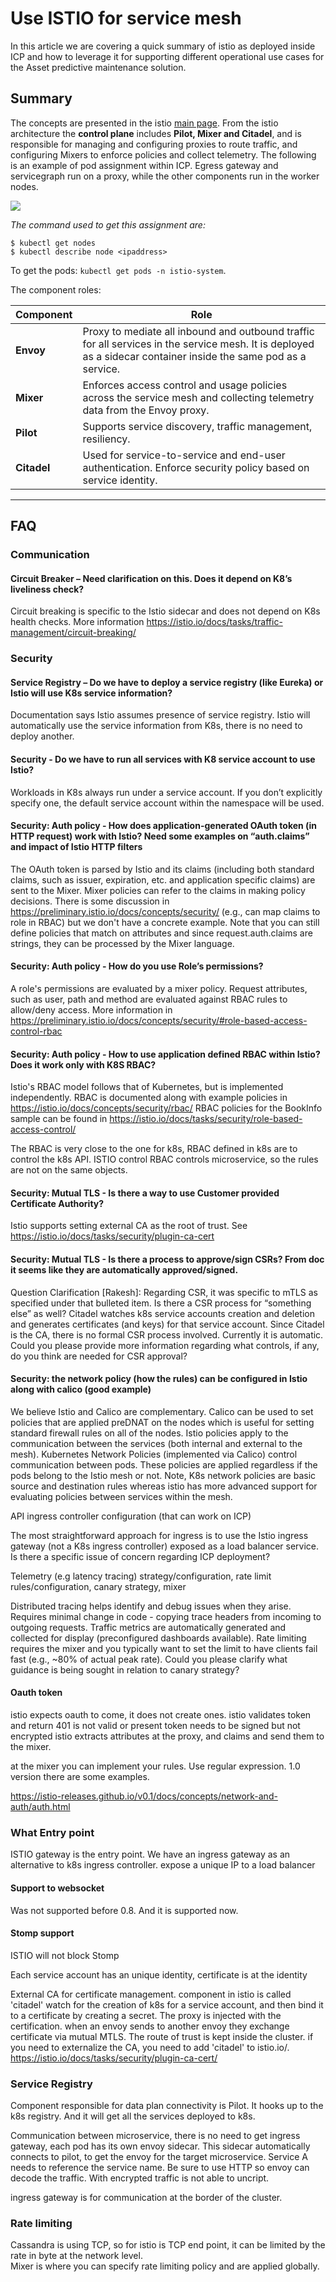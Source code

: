 # Use ISTIO for service mesh

In this article we are covering a quick summary of istio as deployed inside ICP and how to leverage it for supporting different operational use cases for the Asset predictive maintenance solution.

## Summary

The concepts are presented in the istio [main page](https://istio.io/docs/concepts/what-is-istio/overview/).
From the istio architecture the **control plane** includes **Pilot, Mixer and Citadel**, and is responsible for managing and configuring proxies to route traffic, and configuring Mixers to enforce policies and collect telemetry. The following is an example of pod assignment within ICP. Egress gateway and servicegraph run on a proxy, while the other components run in the worker nodes.

![](istio-icp-deploy.png)

*The command used to get this assignment are:*
```
$ kubectl get nodes
$ kubectl describe node <ipaddress>
```
To get the pods: `kubectl get pods -n istio-system`.

The component roles:  

| Component | Role |  
| ---- | ----- |  
|  **Envoy**  | Proxy to mediate  all inbound and outbound traffic for all services in the service mesh. It is deployed as a sidecar container inside the same pod as a service. |
| **Mixer** | Enforces access control and usage policies across the service mesh and collecting telemetry data from the Envoy proxy. |
| **Pilot** | Supports service discovery, traffic management, resiliency. |
| **Citadel** | Used for service-to-service and end-user authentication. Enforce security policy based on service identity. |

---

## FAQ

### Communication 

#### Circuit Breaker – Need clarification on this. Does it depend on K8’s liveliness check?

Circuit breaking is specific to the Istio sidecar and does not depend on K8s health checks. More information https://istio.io/docs/tasks/traffic-management/circuit-breaking/

### Security

####  Service Registry – Do we have to deploy a service registry (like Eureka) or Istio will use K8s service information?  

Documentation says Istio assumes presence of service registry.
Istio will automatically use the service information from K8s, there is no need to deploy another.

#### Security - Do we have to run all services with K8 service account to use Istio?

Workloads in K8s always run under a service account. If you don’t explicitly specify one, the default service account within the namespace will be used.

#### Security: Auth policy - How does application-generated OAuth token (in HTTP request) work with Istio? Need some examples on “auth.claims” and impact of Istio HTTP filters

The OAuth token is parsed by Istio and its claims (including both standard claims, such as issuer, expiration, etc. and application specific claims) are sent to the Mixer. Mixer policies can refer to the claims in making policy decisions. There is some discussion in https://preliminary.istio.io/docs/concepts/security/ (e.g., can map claims to role in RBAC) but we don't have a concrete example. Note that you can still define policies that match on attributes and since request.auth.claims are strings, they can be processed by the Mixer language.

#### Security: Auth policy - How do you use Role’s permissions?

A role's permissions are evaluated by a mixer policy. Request attributes, such as user, path and method are evaluated against RBAC rules to allow/deny access. More information in https://preliminary.istio.io/docs/concepts/security/#role-based-access-control-rbac

#### Security: Auth policy - How to use application defined RBAC within Istio? Does it work only with K8S RBAC?

Istio's RBAC model follows that of Kubernetes, but is implemented independently. RBAC is documented along with example policies in https://istio.io/docs/concepts/security/rbac/
RBAC policies for the BookInfo sample can be found in https://istio.io/docs/tasks/security/role-based-access-control/

The RBAC is very close to the one for k8s, RBAC defined in k8s are to control the k8s API. ISTIO control RBAC controls microservice, so the rules are not on the same objects.


#### Security: Mutual TLS - Is there a way to use Customer provided Certificate Authority?

Istio supports setting external CA as the root of trust. See https://istio.io/docs/tasks/security/plugin-ca-cert

#### Security: Mutual TLS - Is there a process to approve/sign CSRs? From doc it seems like they are automatically approved/signed.

Question Clarification [Rakesh]: Regarding CSR, it was specific to mTLS as specified under that bulleted item. Is there a CSR process for “something else” as well?
Citadel watches k8s service accounts creation and deletion and generates certificates (and keys) for that service account. Since Citadel is the CA, there is no formal CSR process involved. Currently it is automatic.
Could you please provide more information regarding what controls, if any, do you think are needed for CSR approval?

#### Security: the network policy (how the rules) can be configured in Istio along with calico (good example)

We believe Istio and Calico are complementary. Calico can be used to set policies that are applied preDNAT on the nodes which is useful for setting standard firewall rules on all of the nodes. Istio policies apply to the communication between the services (both internal and external to the mesh). Kubernetes Network Policies (implemented via Calico) control communication between pods. These policies are applied regardless if the pods belong to the Istio mesh or not. Note, K8s network policies are basic source and destination rules whereas istio has more advanced support for evaluating policies between services within the mesh.

API ingress controller configuration (that can work on ICP)

The most straightforward approach for ingress is to use the Istio ingress gateway (not a K8s ingress controller) exposed as a load balancer service. Is there a specific issue of concern regarding ICP deployment?

Telemetry (e.g latency tracing) strategy/configuration, rate limit rules/configuration, canary strategy, mixer

Distributed tracing helps identify and debug issues when they arise. Requires minimal change in code - copying trace headers from incoming to outgoing requests. Traffic metrics are automatically generated and collected for display (preconfigured dashboards available).
Rate limiting requires the mixer and you typically want to set the limit to have clients fail fast (e.g., ~80% of actual peak rate).
Could you please clarify what guidance is being sought in relation to canary strategy?


#### Oauth token

istio expects oauth to come, it does not create ones.
istio validates token and return 401 is not valid or present
token needs to be signed but not encrypted
istio extracts attributes at the proxy, and claims and send them to the mixer.

at the mixer you can implement your rules. Use regular expression. 1.0 version there are some examples.

https://istio-releases.github.io/v0.1/docs/concepts/network-and-auth/auth.html

### What Entry point

ISTIO gateway is the entry point. We have an ingress gateway as an alternative to k8s ingress controller.
expose a unique IP to a load balancer


#### Support to websocket

Was not supported before 0.8. And it is supported now.

#### Stomp support

ISTIO will not block Stomp

Each service account has an unique identity, certificate is at the identity

External CA for certificate management. component in istio is called 'citadel' watch for the creation of k8s for a service account, and then bind it to a certificate by creating a secret. The proxy is injected with the certification.
when an envoy sends to another envoy they exchange certificate via mutual MTLS. The route of trust is kept inside the cluster.
if you need to externalize the CA, you need to add 'citadel' to istio.io/.
https://istio.io/docs/tasks/security/plugin-ca-cert/

### Service Registry

Component responsible for data plan connectivity is Pilot. It hooks up to the k8s registry. And it will get all the services deployed to k8s.

Communication between microservice, there is no need to get ingress gateway, each pod has its own envoy sidecar. This sidecar automatically connects to pilot, to get the envoy for the target microservice.
Service A needs to reference the service name. Be sure to use HTTP so envoy can decode the traffic. With encrypted traffic is not able to uncript.

ingress gateway is for communication at the border of the cluster.

### Rate limiting

Cassandra is using TCP, so for istio is TCP end point, it can be limited by the rate in byte at the network level.  
Mixer is where you can specify rate limiting policy and are applied globally.
